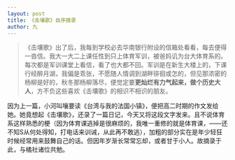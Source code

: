 ```yaml
---
layout: post
title: 《击壤歌》自序摘录
author: 九
---
```


>《击壤歌》出了后，我每到学校必去华南银行附设的信箱处看看，每去便得一沓信。我大一大二上课任性到只上体育军训，被爸妈讥为台大体育系的。每次都是军训课堂上看信，看了也大都不回。军训是在新生大楼上的，下课行经醉月湖，我偏是乖张，不愿随人情调到湖畔徘徊或怎的，但见那浓密的杨柳是好的，秋冬那杨柳落尽，便觉定要**更灿烂有力气起来，做个历史大人**，方不负这些喜欢《击壤歌》的相识不相识的朋友。

因为上一篇，小河叫嚷要读《台湾与我的法国小镇》，便把高二时期的作文发给她。她竟想起《击壤歌》，还录了一篇日记，今天又将这段文字发来。且不说体育系这样熟悉的梗（因为体育课逃掉是很麻烦的，我唯一重修的就是体育课，——还不知S从何处得知，打电话来训诫，从此再不敢逃），加粗的部分实在是年少轻狂时候经常用来鼓舞自己的话。但因年岁渐长常常忘却，或者甘于小人。故摘录于此，与橘社诸位共勉。